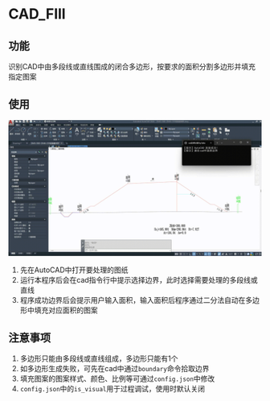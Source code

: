 # CAD_FIll
## 功能
 识别CAD中由多段线或直线围成的闭合多边形，按要求的面积分割多边形并填充指定图案
## 使用
 ![](https://github.com/kakasearch/CAD_FIll/blob/master/%E6%BC%94%E7%A4%BA.gif)
 1. 先在AutoCAD中打开要处理的图纸
 2. 运行本程序后会在cad指令行中提示选择边界，此时选择需要处理的多段线或直线
 3. 程序成功边界后会提示用户输入面积，输入面积后程序通过二分法自动在多边形中填充对应面积的图案
## 注意事项
 1. 多边形只能由多段线或直线组成，多边形只能有1个
 2. 如多边形生成失败，可先在cad中通过`boundary`命令拾取边界
 3. 填充图案的图案样式、颜色、比例等可通过`config.json`中修改
 4. `config.json`中的`is_visual`用于过程调试，使用时默认关闭

